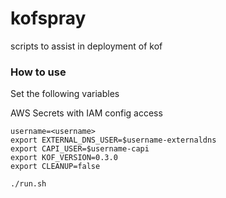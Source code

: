 # kofspray
scripts to assist in deployment of kof

### How to use

Set the following variables

AWS Secrets with IAM config access

```
username=<username>
export EXTERNAL_DNS_USER=$username-externaldns
export CAPI_USER=$username-capi
export KOF_VERSION=0.3.0
export CLEANUP=false
```

`./run.sh`